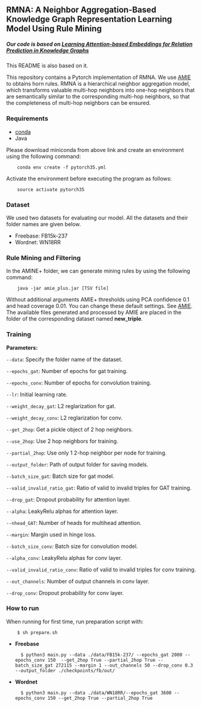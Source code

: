 
## RMNA: A Neighbor Aggregation-Based Knowledge Graph Representation Learning Model Using Rule Mining

##### Our code is based on [Learning Attention-based Embeddings for Relation Prediction in Knowledge Graphs](https://github.com/deepakn97/relationPrediction)
This README is also based on it.

This repository contains a Pytorch implementation of RMNA. 
We use [AMIE](https://www.mpi-inf.mpg.de/departments/databases-and-information-systems/research/yago-naga/amie/) to obtains horn rules.
RMNA is a hierarchical neighbor aggregation model, which transforms valuable multi-hop neighbors into one-hop neighbors 
that are semantically similar to the corresponding multi-hop neighbors, so that the completeness of multi-hop neighbors can be ensured.


### Requirements
- [conda](https://repo.anaconda.com/miniconda/Miniconda3-latest-Linux-x86_64.sh)
- Java

Please download miniconda from above link and create an environment using the following command:

        conda env create -f pytorch35.yml

Activate the environment before executing the program as follows:

        source activate pytorch35
### Dataset
We used two datasets for evaluating our model. All the datasets and their folder names are given below.
- Freebase: FB15k-237
- Wordnet: WN18RR

### Rule Mining and Filtering

In the AMINE+ folder, we can generate mining rules by using the following command:

        java -jar amie_plus.jar [TSV file]

Without additional arguments AMIE+ thresholds using PCA confidence 0.1 and head coverage 0.01. You can change these default settings. See [AMIE](https://www.mpi-inf.mpg.de/departments/databases-and-information-systems/research/yago-naga/amie/).
The available files generated and processed by AMIE are placed in the folder of the corresponding dataset named **new_triple**.  
### Training

**Parameters:**

`--data`: Specify the folder name of the dataset.

`--epochs_gat`: Number of epochs for gat training.

`--epochs_conv`: Number of epochs for convolution training.

`--lr`: Initial learning rate.

`--weight_decay_gat`: L2 reglarization for gat.

`--weight_decay_conv`: L2 reglarization for conv.

`--get_2hop`: Get a pickle object of 2 hop neighbors.

`--use_2hop`: Use 2 hop neighbors for training.  

`--partial_2hop`: Use only 1 2-hop neighbor per node for training.

`--output_folder`: Path of output folder for saving models.

`--batch_size_gat`: Batch size for gat model.

`--valid_invalid_ratio_gat`: Ratio of valid to invalid triples for GAT training.

`--drop_gat`: Dropout probability for attention layer.

`--alpha`: LeakyRelu alphas for attention layer.

`--nhead_GAT`: Number of heads for multihead attention.

`--margin`: Margin used in hinge loss.

`--batch_size_conv`: Batch size for convolution model.

`--alpha_conv`: LeakyRelu alphas for conv layer.

`--valid_invalid_ratio_conv`: Ratio of valid to invalid triples for conv training.

`--out_channels`: Number of output channels in conv layer.

`--drop_conv`: Dropout probability for conv layer.


### How to run

When running for first time, run preparation script with:

        $ sh prepare.sh

* **Freebase**

        $ python3 main.py --data ./data/FB15k-237/ --epochs_gat 2000 --epochs_conv 150  --get_2hop True --partial_2hop True --batch_size_gat 272115 --margin 1 --out_channels 50 --drop_conv 0.3 --output_folder ./checkpoints/fb/out/

* **Wordnet**

        $ python3 main.py --data ./data/WN18RR/--epochs_gat 3600 --epochs_conv 150 --get_2hop True --partial_2hop True